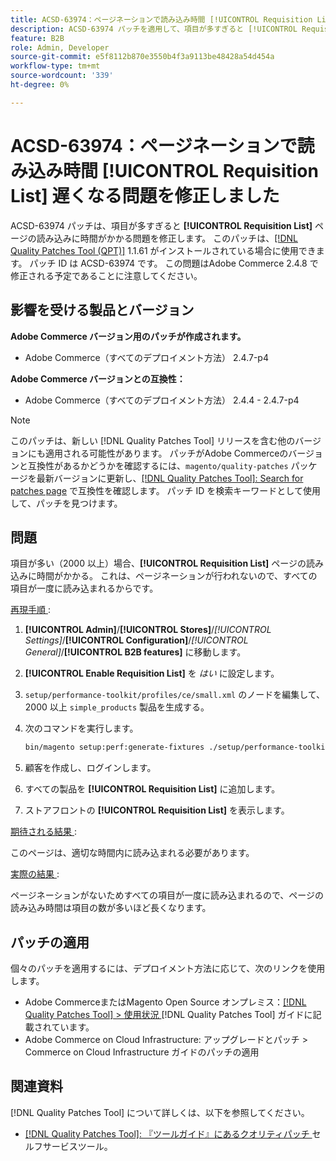 ```yaml
---
title: ACSD-63974：ページネーションで読み込み時間 [!UICONTROL Requisition List] 遅くなる問題を修正しました
description: ACSD-63974 パッチを適用して、項目が多すぎると [!UICONTROL Requisition List] ページの読み込みに時間がかかる問題を修正してください。
feature: B2B
role: Admin, Developer
source-git-commit: e5f8112b870e3550b4f3a9113be48428a54d454a
workflow-type: tm+mt
source-wordcount: '339'
ht-degree: 0%

---
```



# ACSD-63974：ページネーションで読み込み時間 [!UICONTROL Requisition List] 遅くなる問題を修正しました

ACSD-63974 パッチは、項目が多すぎると **[!UICONTROL Requisition List]** ページの読み込みに時間がかかる問題を修正します。 このパッチは、[[!DNL Quality Patches Tool (QPT)]](/help/tools/quality-patches-tool/quality-patches-tool-to-self-serve-quality-patches.md) 1.1.61 がインストールされている場合に使用できます。 パッチ ID は ACSD-63974 です。 この問題はAdobe Commerce 2.4.8 で修正される予定であることに注意してください。

## 影響を受ける製品とバージョン

**Adobe Commerce バージョン用のパッチが作成されます。**

* Adobe Commerce（すべてのデプロイメント方法） 2.4.7-p4

**Adobe Commerce バージョンとの互換性：**

* Adobe Commerce（すべてのデプロイメント方法） 2.4.4 - 2.4.7-p4

>[!NOTE]
>
>このパッチは、新しい [!DNL Quality Patches Tool] リリースを含む他のバージョンにも適用される可能性があります。 パッチがAdobe Commerceのバージョンと互換性があるかどうかを確認するには、`magento/quality-patches` パッケージを最新バージョンに更新し、[[!DNL Quality Patches Tool]: Search for patches page](https://experienceleague.adobe.com/tools/commerce-quality-patches/index.html?lang=ja) で互換性を確認します。 パッチ ID を検索キーワードとして使用して、パッチを見つけます。

## 問題

項目が多い（2000 以上）場合、**[!UICONTROL Requisition List]** ページの読み込みに時間がかかる。 これは、ページネーションが行われないので、すべての項目が一度に読み込まれるからです。

<u> 再現手順 </u>:

1. **[!UICONTROL Admin]**/**[!UICONTROL Stores]**/*[!UICONTROL Settings]*/**[!UICONTROL Configuration]**/*[!UICONTROL General]*/**[!UICONTROL B2B features]** に移動します。
1. **[!UICONTROL Enable Requisition List]** を *はい* に設定します。
1. `setup/performance-toolkit/profiles/ce/small.xml` のノードを編集して、2000 以上 `simple_products` 製品を生成する。
1. 次のコマンドを実行します。

   ```bash
   bin/magento setup:perf:generate-fixtures ./setup/performance-toolkit/profiles/ce/small.xml
   ```

1. 顧客を作成し、ログインします。
1. すべての製品を **[!UICONTROL Requisition List]** に追加します。
1. ストアフロントの **[!UICONTROL Requisition List]** を表示します。


<u> 期待される結果 </u>:

このページは、適切な時間内に読み込まれる必要があります。


<u> 実際の結果 </u>:

ページネーションがないためすべての項目が一度に読み込まれるので、ページの読み込み時間は項目の数が多いほど長くなります。

## パッチの適用

個々のパッチを適用するには、デプロイメント方法に応じて、次のリンクを使用します。

* Adobe CommerceまたはMagento Open Source オンプレミス：[[!DNL Quality Patches Tool] > 使用状況 ](/help/tools/quality-patches-tool/usage.md) [!DNL Quality Patches Tool] ガイドに記載されています。
* Adobe Commerce on Cloud Infrastructure: アップグレードとパッチ > Commerce on Cloud Infrastructure ガイドのパッチの適用

## 関連資料

[!DNL Quality Patches Tool] について詳しくは、以下を参照してください。

* [[!DNL Quality Patches Tool]: 『ツールガイド』にあるクオリティパッチ ](/help/tools/quality-patches-tool/quality-patches-tool-to-self-serve-quality-patches.md) セルフサービスツール。

